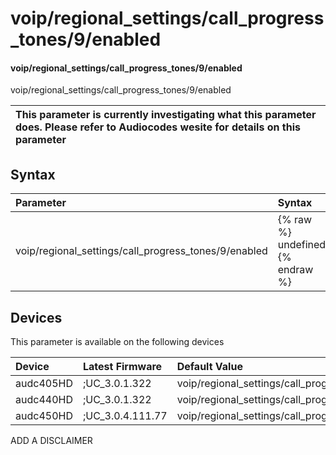﻿---
description: voip/regional_settings/call_progress_tones/9/enabled
search: false
---

# voip/regional_settings/call_progress_tones/9/enabled

#### voip/regional_settings/call_progress_tones/9/enabled

voip/regional_settings/call_progress_tones/9/enabled


| This parameter is currently investigating what this parameter does. Please refer to Audiocodes wesite for details on this parameter | 
| :--- |

## Syntax
| Parameter | Syntax |
| :--- | :--- |
|voip/regional_settings/call_progress_tones/9/enabled | {% raw %} undefined {% endraw %}|

## Devices
This parameter is available on the following devices

| Device | Latest Firmware | Default Value |
|:---|:---|:---|
| audc405HD | ;UC_3.0.1.322 | voip/regional_settings/call_progress_tones/9/enabled=1 
| audc440HD | ;UC_3.0.1.322 | voip/regional_settings/call_progress_tones/9/enabled=1 
| audc450HD | ;UC_3.0.4.111.77 | voip/regional_settings/call_progress_tones/9/enabled=1 

ADD A DISCLAIMER
